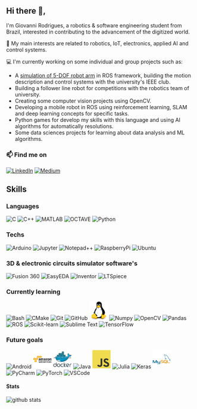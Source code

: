 ## Hi there 👋,

I'm Giovanni Rodrigues, a robotics & software engineering student from Brazil, interested in contributing to the advancement of the digitized world.

:robot: My main interests are related to robotics, IoT, electronics, applied AI and control systems.

💻 I'm currently working on some individual and group projects such as:
- A [simulation of 5-DOF robot arm](https://github.com/giovannirdias/IEEE-RASArm) in ROS framework, building the motion description and control systems with the university's IEEE club.
- Building a follower line robot for competitions with the robotics team of university.
- Creating some computer vision projects using OpenCV.
- Developing a mobile robot in ROS using reinforcement learning, SLAM and deep learning concepts for specific tasks.
- Python games for develop my skills with this language and using AI algorithms for automatically resolutions.
- Some data sciences projects for learning about data analysis and ML algorithms.

### 📫 Find me on
<p align="left">
    <a href="https://www.linkedin.com/in/giovanni-rd/" target="blank"><img align="center" src="https://img.shields.io/badge/LinkedIn-0077B5?style=for-the-badge&logo=linkedin&logoColor=white" alt="LinkedIn" height="20"/></a>
    <a href="https://medium.com/@giovannirdias085" target="blank"><img align="center" src="https://img.shields.io/badge/Medium-12100E?style=for-the-badge&logo=medium&logoColor=white" alt="Medium" height="20"/></a>    
</p>

## Skills
### Languages
<p>
    <img alt="C" src="https://img.shields.io/badge/C-00599C?style=for-the-badge&logo=c&logoColor=white" height="30"/>
    <img alt="C++" src="https://img.shields.io/badge/C%2B%2B-00599C?style=for-the-badge&logo=c%2B%2B&logoColor=white" height="30"/>
    <img alt="MATLAB" src="https://img.shields.io/badge/MATLAB-FF9900?style=for-the-badge&logo=matlab&logoColor=white" height="30"/>
    <img alt="OCTAVE" src="https://img.shields.io/badge/OCTAVE-darkblue?style=for-the-badge&logo=octave&logoColor=fcd683" height="30"/>
    <img alt="Python" src="https://img.shields.io/badge/Python-3776AB?style=for-the-badge&logo=python&logoColor=white" height="30"/>
</p>

### Techs
<p>
    <img alt="Arduino" src="https://img.shields.io/badge/Arduino-00979D?style=for-the-badge&logo=Arduino&logoColor=white" height="30"/>
    <img alt="Jupyter" src="https://img.shields.io/badge/Jupyter-F37626.svg?&style=for-the-badge&logo=Jupyter&logoColor=white" height="30"/>
    <img alt="Notepad++" src="https://img.shields.io/badge/Notepad++-90E59A.svg?style=for-the-badge&logo=notepad%2B%2B&logoColor=black" height="30"/>
    <img alt="RaspberryPi" src="https://img.shields.io/badge/Raspberry%20Pi-A22846?style=for-the-badge&logo=Raspberry%20Pi&logoColor=white" height="30"/>
    <img alt="Ubuntu" src="https://img.shields.io/badge/Ubuntu-E95420?style=for-the-badge&logo=ubuntu&logoColor=white" height="30"/>
</p>

### 3D & electronic circuits simulator software's
<p>
    <img alt="Fusion 360" src="https://img.shields.io/badge/Fusion_360-E95420?style=for-the-badge&logo=fusion_360&logoColor=white" height="20"/>
    <img alt="EasyEDA" src="https://img.shields.io/badge/EasyEDA-3498DB?style=for-the-badge&logo=easyeda&logoColor=white" height="20"/>
    <img alt="Inventor" src="https://img.shields.io/badge/Inventor-F37626?style=for-the-badge&logo=inventor&logoColor=white" height="20"/>
    <img alt="LTSpiece" src="https://img.shields.io/badge/LTSpiece-DC322F?style=for-the-badge&logo=ltspiece&logoColor=white" height="20"/>
</p>

### Currently learning
<p>
    <img alt="Bash" src="https://www.vectorlogo.zone/logos/gnu_bash/gnu_bash-ar21.svg" height="50"/>
    <img alt="CMake" src="https://upload.wikimedia.org/wikipedia/commons/thumb/1/13/Cmake.svg/600px-Cmake.svg.png?20110417205825" height="50"/>
    <img alt="Git" src="https://camo.githubusercontent.com/fbfcb9e3dc648adc93bef37c718db16c52f617ad055a26de6dc3c21865c3321d/68747470733a2f2f7777772e766563746f726c6f676f2e7a6f6e652f6c6f676f732f6769742d73636d2f6769742d73636d2d69636f6e2e737667" height="50"/>
    <img alt="GitHub" src="https://www.vectorlogo.zone/logos/github/github-ar21.svg" height="50"/>
    <img alt="Linux" src="https://raw.githubusercontent.com/devicons/devicon/master/icons/linux/linux-original.svg" height="50"/>
    <img alt="Numpy" src="https://upload.wikimedia.org/wikipedia/commons/thumb/3/31/NumPy_logo_2020.svg/512px-NumPy_logo_2020.svg.png?20200723114325" height="50"/>
    <img alt="OpenCV" src="https://upload.wikimedia.org/wikipedia/commons/thumb/3/32/OpenCV_Logo_with_text_svg_version.svg/487px-OpenCV_Logo_with_text_svg_version.svg.png" height="50"/>
    <img alt="Pandas" src="https://upload.wikimedia.org/wikipedia/commons/thumb/e/ed/Pandas_logo.svg/512px-Pandas_logo.svg.png?20200209204934" height="50"/>
    <img alt="ROS" src="https://avatars.githubusercontent.com/u/3979232?s=200&v=4" height="50"/>
    <img alt="Scikit-learn" src="https://upload.wikimedia.org/wikipedia/commons/thumb/0/05/Scikit_learn_logo_small.svg/260px-Scikit_learn_logo_small.svg.png" height="50"/>
    <img alt="Sublime Text" src="https://upload.wikimedia.org/wikipedia/commons/thumb/7/79/Breezeicons-apps-48-sublime-text.svg/48px-Breezeicons-apps-48-sublime-text.svg.png?20190801073906" height="50"/>
    <img alt="TensorFlow" src="https://www.vectorlogo.zone/logos/tensorflow/tensorflow-ar21.svg" height="50"/>
</p>

### Future goals
<p>
    <img alt="Android" src="https://upload.wikimedia.org/wikipedia/commons/thumb/d/d7/Android_robot.svg/511px-Android_robot.svg.png?20180121030125" height="50"/>
    <img alt="AWS" src="https://raw.githubusercontent.com/devicons/devicon/master/icons/amazonwebservices/amazonwebservices-original-wordmark.svg" height="50"/>
    <img alt="Docker" src="https://raw.githubusercontent.com/devicons/devicon/master/icons/docker/docker-original-wordmark.svg" height="50"/> 
    <img alt="Java" src="https://www.svgrepo.com/show/303388/java-4-logo.svg" height="50"/>
    <img alt="JavaScript" src="https://raw.githubusercontent.com/devicons/devicon/master/icons/javascript/javascript-original.svg" height="50"/>
    <img alt="Julia" src="https://upload.wikimedia.org/wikipedia/commons/thumb/1/1f/Julia_Programming_Language_Logo.svg/512px-Julia_Programming_Language_Logo.svg.png" height="50"/>
    <img alt="Keras" src="https://upload.wikimedia.org/wikipedia/commons/thumb/a/ae/Keras_logo.svg/512px-Keras_logo.svg.png?20200317115153" height="50"/>
    <img alt="MySQL" src="https://raw.githubusercontent.com/devicons/devicon/master/icons/mysql/mysql-original-wordmark.svg" height="50"/>
    <img alt="PyCharm" src="https://upload.wikimedia.org/wikipedia/commons/thumb/1/1d/PyCharm_Icon.svg/512px-PyCharm_Icon.svg.png?20200803065702" height="50"/>
    <img alt="PyTorch" src="https://upload.wikimedia.org/wikipedia/commons/thumb/c/c6/PyTorch_logo_black.svg/488px-PyTorch_logo_black.svg.png?20200318230141" height="50"/>
    <img alt="VSCode" src="https://upload.wikimedia.org/wikipedia/commons/thumb/2/2d/Visual_Studio_Code_1.18_icon.svg/512px-Visual_Studio_Code_1.18_icon.svg.png" height="50"/>
</p>

#### Stats
![github stats](https://github-readme-stats.vercel.app/api?username=giovannirdias&show_icons=true&theme=dark)

<!--
**giovannirdias/giovannirdias** is a ✨ _special_ ✨ repository because its `README.md` (this file) appears on your GitHub profile.

Here are some ideas to get you started:

- 🔭 I’m currently working on ...
- 🌱 I’m currently learning ...
- 👯 I’m looking to collaborate on ...
- 🤔 I’m looking for help with ...
- 💬 Ask me about ...
- 📫 How to reach me: ...
- 😄 Pronouns: ...
- ⚡ Fun fact: ...
-->
